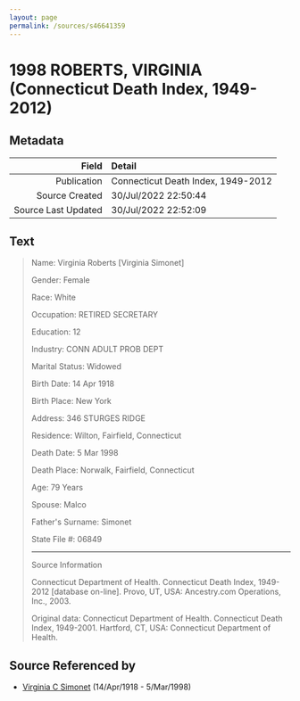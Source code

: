 ```yaml
---
layout: page
permalink: /sources/s46641359
---
```


# 1998 ROBERTS, VIRGINIA (Connecticut Death Index, 1949-2012)

## Metadata

Field | Detail
---:|:---
Publication | Connecticut Death Index, 1949-2012
Source Created | 30/Jul/2022 22:50:44
Source Last Updated | 30/Jul/2022 22:52:09

## Text

> Name: Virginia Roberts [Virginia Simonet]
>
> Gender: Female
>
> Race: White
>
> Occupation: RETIRED SECRETARY
>
> Education: 12
>
> Industry: CONN ADULT PROB DEPT
>
> Marital Status: Widowed
>
> Birth Date: 14 Apr 1918
>
> Birth Place: New York
>
> Address: 346 STURGES RIDGE
>
> Residence: Wilton, Fairfield, Connecticut
>
> Death Date: 5 Mar 1998
>
> Death Place: Norwalk, Fairfield, Connecticut
>
> Age: 79 Years
>
> Spouse: Malco
>
> Father's Surname: Simonet
>
> State File #: 06849
>
> ---
>
> Source Information
>
> Connecticut Department of Health. Connecticut Death Index, 1949-2012 [database on-line]. Provo, UT, USA: Ancestry.com Operations, Inc., 2003.
>
> Original data: Connecticut Department of Health. Connecticut Death Index, 1949-2001. Hartford, CT, USA: Connecticut Department of Health.
>

## Source Referenced by

* [Virginia C Simonet](../people/@33863084@-virginia-c-simonet-b1918-4-14-d1998-3-5.md) (14/Apr/1918 - 5/Mar/1998)
